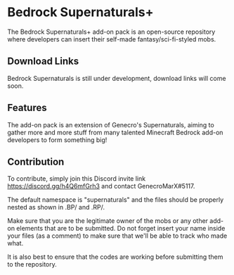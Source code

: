 # Bedrock Supernaturals+
The Bedrock Supernaturals+ add-on pack is an open-source repository where developers can insert their self-made fantasy/sci-fi-styled mobs. 

## Download Links
Bedrock Supernaturals is still under development, download links will come soon.

## Features
The add-on pack is an extension of Genecro's Supernaturals, aiming to gather more and more stuff from many talented Minecraft Bedrock add-on developers to form something big!

## Contribution
To contribute, simply join this Discord invite link https://discord.gg/h4Q6mfGrh3 and contact GenecroMarX#5117.

The default namespace is "supernaturals" and the files should be properly nested as shown in .BP/ and .RP/.

Make sure that you are the legitimate owner of the mobs or any other add-on elements that are to be submitted. Do not forget insert your name inside your files (as a comment) to make sure that we'll be able to track who made what.

It is also best to ensure that the codes are working before submitting them to the repository.
